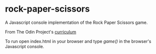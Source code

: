 # rock-paper-scissors

A Javascript console implementation of the Rock Paper Scissors game. 

From The Odin Project's [curriculum](http://www.theodinproject.com/courses/web-development-101/lessons/rock-paper-scissors)

To run open index.html in your browser and type *game()* in the browser's Javascript console.
